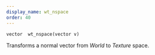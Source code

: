 ```yaml
---
display_name: wt_nspace
order: 40
---
```

`vector  wt_nspace(vector v)`

Transforms a normal vector from *World* to *Texture* space.
